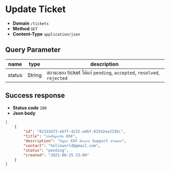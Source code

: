 # Update Ticket

-   **Domain** `/tickets`
-   **Method** `GET`
-   **Content-Type** `application/json`

## Query Parameter

| name   | type   | description                                                          |
| ------ | ------ | -------------------------------------------------------------------- |
| status | String | สถานะของ ticket ได้แก่ `pending`, `accepted`, `resolved`, `rejected` |

## Success response

-   **Status code** `200`
-   **Json body**

```json
[
    {
        "id": "82333d73-ebff-4232-a4bf-81542ea3336c",
        "title": "เกิดปัญหากับ XXX",
        "description": "ปัญหา XXX ต้องการ Support ด่วนมาก",
        "contact": "helloworld@gmail.com",
        "status": "pending",
        "created": "2021-08-25 23:04"
    }
]
```
